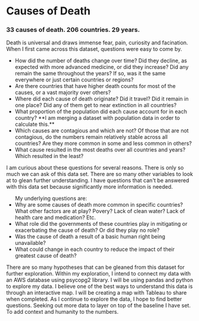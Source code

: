# Causes of Death
<h3>33 causes of death. 206 countries. 29 years.</h3>
<break>
<p>Death is universal and draws immense fear, pain, curiosity and facination. When I first came across this dataset, questions were easy to come by.</p>
<ul>
  <li>How did the number of deaths change over time? Did they decline, as expected with more advanced medicine, or did they increase? Did any remain the same throughout the years? If so, was it the same everywhere or just certain countries or regions?</li>
  <li>Are there countries that have higher death counts for most of the causes, or a vast majority over others?</li>
  <li>Where did each cause of death originate? Did it travel? Did it remain in one place? Did any of them get to near extinction in all countries?</li>
  <li>What proportion of the population did each cause account for in each country? **I am merging a dataset with population data in order to calculate this.**</li>
  <li>Which causes are contagious and which are not? Of those that are not contagious, do the numbers remain relatively stable across all countries? Are they more common in some and less common in others?</li>
  <li>What cause resulted in the most deaths over all countries and years? Which resulted in the least?</li>
</ul>

<p>I am curious about these questions for several reasons. There is only so much we can ask of this data set. There are so many other variables to look at to glean further understanding. I have questions that can't be answered with this data set because significantly more information is needed.</p>

<ul> My underlying questions are:
  <li>Why are some causes of death more common in specific countries? What other factors are at play? Povery? Lack of clean water? Lack of health care and medication? Etc.</li>
  <li>What role did the governments of these countries play in mitigating or exacerbating the cause of death? Or did they play no role?</li>
  <li>Was the cause of death a result of a basic human right being unavailable?</li>
  <li>What could change in each country to reduce the impact of their greatest cause of death?</li>
</ul>

<p>There are so many hypotheses that can be gleaned from this dataset for further exploration. Within my exploration, I intend to connect my data with an AWS database using psycopg2 library. I will be using pandas and python to explore my data. I believe one of the best ways to understand this data is through an interactive map. I will be creating a map with Tableau to share when completed. As I continue to explore the data, I hope to find better questions. Seeking out more data to layer on top of the baseline I have set. To add context and humanity to the numbers.</p>
